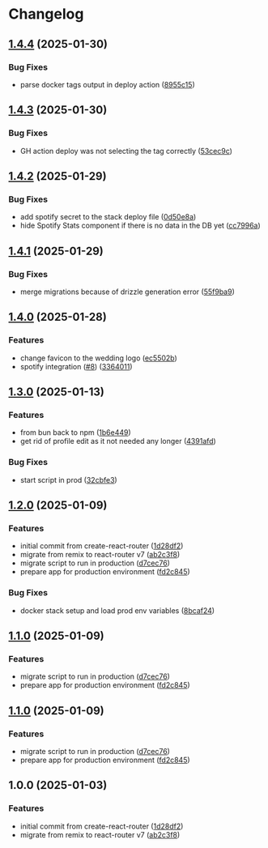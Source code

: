 # Changelog

## [1.4.4](https://github.com/presedo93/wedding/compare/v1.4.3...v1.4.4) (2025-01-30)


### Bug Fixes

* parse docker tags output in deploy action ([8955c15](https://github.com/presedo93/wedding/commit/8955c157a610e4b9a422c6b589616ee408245c45))

## [1.4.3](https://github.com/presedo93/wedding/compare/v1.4.2...v1.4.3) (2025-01-30)


### Bug Fixes

* GH action deploy was not selecting the tag correctly ([53cec9c](https://github.com/presedo93/wedding/commit/53cec9cefcc2e2ea61ede47581853db60a3a4242))

## [1.4.2](https://github.com/presedo93/wedding/compare/v1.4.1...v1.4.2) (2025-01-29)


### Bug Fixes

* add spotify secret to the stack deploy file ([0d50e8a](https://github.com/presedo93/wedding/commit/0d50e8af167a228746bb6f1514e39c7d9d896fc0))
* hide Spotify Stats component if there is no data in the DB yet ([cc7996a](https://github.com/presedo93/wedding/commit/cc7996a603a8776e1af283f76d8d2c6a7eeb6814))

## [1.4.1](https://github.com/presedo93/wedding/compare/v1.4.0...v1.4.1) (2025-01-29)


### Bug Fixes

* merge migrations because of drizzle generation error ([55f9ba9](https://github.com/presedo93/wedding/commit/55f9ba9d8718e0ad46ccfc3e81a3cc3c8928389f))

## [1.4.0](https://github.com/presedo93/wedding/compare/v1.3.0...v1.4.0) (2025-01-28)


### Features

* change favicon to the wedding logo ([ec5502b](https://github.com/presedo93/wedding/commit/ec5502bc16bfbca4d5876207706cce9b12ad62fe))
* spotify integration ([#8](https://github.com/presedo93/wedding/issues/8)) ([3364011](https://github.com/presedo93/wedding/commit/3364011b2e3829c6a7442fe1aefd8c26939e318b))

## [1.3.0](https://github.com/presedo93/wedding/compare/v1.2.0...v1.3.0) (2025-01-13)


### Features

* from bun back to npm ([1b6e449](https://github.com/presedo93/wedding/commit/1b6e4493290e3879013cf2716dca9dca5aa79f32))
* get rid of profile edit as it not needed any longer ([4391afd](https://github.com/presedo93/wedding/commit/4391afdfed5ff291912597ddcd1795c23ac30ebd))


### Bug Fixes

* start script in prod ([32cbfe3](https://github.com/presedo93/wedding/commit/32cbfe3be40d802c1d70cd0d9519316195a99839))

## [1.2.0](https://github.com/presedo93/wedding/compare/v1.1.0...v1.2.0) (2025-01-09)


### Features

* initial commit from create-react-router ([1d28df2](https://github.com/presedo93/wedding/commit/1d28df215bbae843b5918a7940cfdaca6fa08b57))
* migrate from remix to react-router v7 ([ab2c3f8](https://github.com/presedo93/wedding/commit/ab2c3f8011f0c399154e29da92b423794adf2a31))
* migrate script to run in production ([d7cec76](https://github.com/presedo93/wedding/commit/d7cec7601949ecab20d0b2616633d8fb55ee813e))
* prepare app for production environment ([fd2c845](https://github.com/presedo93/wedding/commit/fd2c8457b8a90adcedea8ee646e12b275c14e2d5))


### Bug Fixes

* docker stack setup and load prod env variables ([8bcaf24](https://github.com/presedo93/wedding/commit/8bcaf246aae408c74a83c98784f25200b1614338))

## [1.1.0](https://github.com/presedo93/wedding/compare/v1.0.0...v1.1.0) (2025-01-09)


### Features

* migrate script to run in production ([d7cec76](https://github.com/presedo93/wedding/commit/d7cec7601949ecab20d0b2616633d8fb55ee813e))
* prepare app for production environment ([fd2c845](https://github.com/presedo93/wedding/commit/fd2c8457b8a90adcedea8ee646e12b275c14e2d5))

## [1.1.0](https://github.com/presedo93/wedding/compare/v1.0.0...v1.1.0) (2025-01-09)


### Features

* migrate script to run in production ([d7cec76](https://github.com/presedo93/wedding/commit/d7cec7601949ecab20d0b2616633d8fb55ee813e))
* prepare app for production environment ([fd2c845](https://github.com/presedo93/wedding/commit/fd2c8457b8a90adcedea8ee646e12b275c14e2d5))

## 1.0.0 (2025-01-03)


### Features

* initial commit from create-react-router ([1d28df2](https://github.com/presedo93/wedding/commit/1d28df215bbae843b5918a7940cfdaca6fa08b57))
* migrate from remix to react-router v7 ([ab2c3f8](https://github.com/presedo93/wedding/commit/ab2c3f8011f0c399154e29da92b423794adf2a31))
